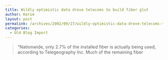 ```yaml
---
title: Wildly optimistic data drove telecoms to build fiber glut
author: Kerim
layout: post
permalink: /archives/2002/09/27/wildly-optimistic-data-drove-telecoms-to-build-fiber-glut/
categories:
  - Old Blog Import
---
```


>   &#8220;Nationwide, only 2.7% of the installed fiber is actually being used, according to Telegeography Inc. Much of the remaining fiber  
>   

>   
>  